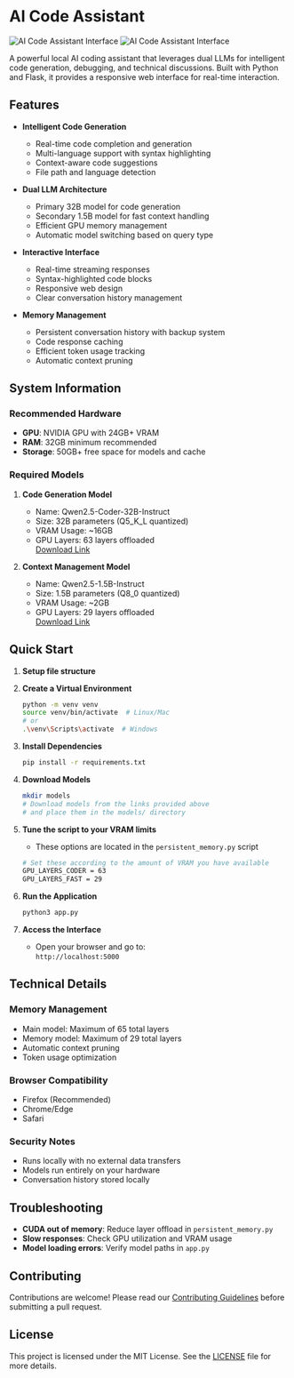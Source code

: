 # AI Code Assistant

![AI Code Assistant Interface](https://i.imgur.com/CikPfBU.png)
![AI Code Assistant Interface](https://i.imgur.com/NPKGpi8.png)

A powerful local AI coding assistant that leverages dual LLMs for intelligent code generation, debugging, and technical discussions. Built with Python and Flask, it provides a responsive web interface for real-time interaction.

## Features

- **Intelligent Code Generation**
  - Real-time code completion and generation
  - Multi-language support with syntax highlighting
  - Context-aware code suggestions
  - File path and language detection

- **Dual LLM Architecture**
  - Primary 32B model for code generation
  - Secondary 1.5B model for fast context handling
  - Efficient GPU memory management
  - Automatic model switching based on query type

- **Interactive Interface**
  - Real-time streaming responses
  - Syntax-highlighted code blocks
  - Responsive web design
  - Clear conversation history management

- **Memory Management**
  - Persistent conversation history with backup system
  - Code response caching
  - Efficient token usage tracking
  - Automatic context pruning

## System Information

### Recommended Hardware
- **GPU**: NVIDIA GPU with 24GB+ VRAM
- **RAM**: 32GB minimum recommended
- **Storage**: 50GB+ free space for models and cache

### Required Models

1. **Code Generation Model**
   - Name: Qwen2.5-Coder-32B-Instruct
   - Size: 32B parameters (Q5_K_L quantized)
   - VRAM Usage: ~16GB
   - GPU Layers: 63 layers offloaded  
   [Download Link](https://huggingface.co/bartowski/Qwen2.5-Coder-32B-Instruct-GGUF/blob/main/Qwen2.5-Coder-32B-Instruct-Q5_K_L.gguf)

2. **Context Management Model**
   - Name: Qwen2.5-1.5B-Instruct
   - Size: 1.5B parameters (Q8_0 quantized)
   - VRAM Usage: ~2GB
   - GPU Layers: 29 layers offloaded  
   [Download Link](https://huggingface.co/bartowski/Qwen2.5-1.5B-Instruct-GGUF/blob/main/Qwen2.5-1.5B-Instruct-Q8_0.gguf)

## Quick Start

1. **Setup file structure**

2. **Create a Virtual Environment**
   ```bash
   python -m venv venv
   source venv/bin/activate  # Linux/Mac
   # or
   .\venv\Scripts\activate  # Windows
   ```

3. **Install Dependencies**
   ```bash
   pip install -r requirements.txt
   ```

4. **Download Models**
   ```bash
   mkdir models
   # Download models from the links provided above
   # and place them in the models/ directory
   ```

5. **Tune the script to your VRAM limits**
   - These options are located in the `persistent_memory.py` script
   ```bash
   # Set these according to the amount of VRAM you have available
   GPU_LAYERS_CODER = 63
   GPU_LAYERS_FAST = 29
   ```

6. **Run the Application**
   ```bash
   python3 app.py
   ```

7. **Access the Interface**
   - Open your browser and go to:  
     `http://localhost:5000`

## Technical Details

### Memory Management
- Main model: Maximum of 65 total layers
- Memory model: Maximum of 29 total layers
- Automatic context pruning
- Token usage optimization

### Browser Compatibility
- Firefox (Recommended)
- Chrome/Edge
- Safari

### Security Notes
- Runs locally with no external data transfers
- Models run entirely on your hardware
- Conversation history stored locally

## Troubleshooting

- **CUDA out of memory**: Reduce layer offload in `persistent_memory.py`
- **Slow responses**: Check GPU utilization and VRAM usage
- **Model loading errors**: Verify model paths in `app.py`

## Contributing

Contributions are welcome! Please read our [Contributing Guidelines](CONTRIBUTING.md) before submitting a pull request.

## License

This project is licensed under the MIT License. See the [LICENSE](LICENSE) file for more details.
